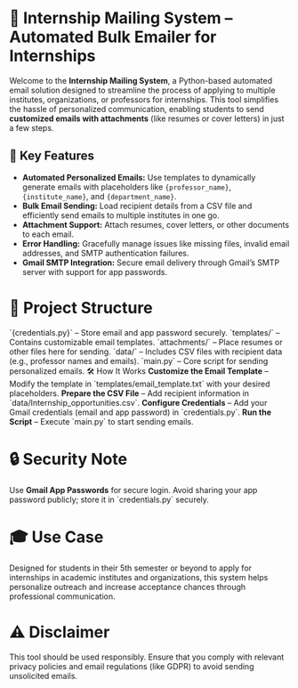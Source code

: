 # 📧 Internship Mailing System – Automated Bulk Emailer for Internships

Welcome to the **Internship Mailing System**, a Python-based automated email solution designed to streamline the process of applying to multiple institutes, organizations, or professors for internships. This tool simplifies the hassle of personalized communication, enabling students to send **customized emails with attachments** (like resumes or cover letters) in just a few steps.

## 🚀 Key Features
- **Automated Personalized Emails:** Use templates to dynamically generate emails with placeholders like `{professor_name}`, `{institute_name}`, and `{department_name}`.
- **Bulk Email Sending:** Load recipient details from a CSV file and efficiently send emails to multiple institutes in one go.
- **Attachment Support:** Attach resumes, cover letters, or other documents to each email.
- **Error Handling:** Gracefully manage issues like missing files, invalid email addresses, and SMTP authentication failures.
- **Gmail SMTP Integration:** Secure email delivery through Gmail’s SMTP server with support for app passwords.

<h1>📂 Project Structure</h1>
`{credentials.py}` – Store email and app password securely.
`templates/` – Contains customizable email templates.
`attachments/` – Place resumes or other files here for sending.
`data/` – Includes CSV files with recipient data (e.g., professor names and emails).
`main.py` – Core script for sending personalized emails.

</h1>🛠️ How It Works</h1>
<b>Customize the Email Template</b> – Modify the template in `templates/email_template.txt` with your desired placeholders.
<b>Prepare the CSV File</b> – Add recipient information in `data/Internship_opportunities.csv`.
<b>Configure Credentials</b> – Add your Gmail credentials (email and app password) in `credentials.py`.
<b>Run the Script</b> – Execute `main.py` to start sending emails.

<h1>🔒 Security Note</h1>
Use <b>Gmail App Passwords</b> for secure login.
Avoid sharing your app password publicly; store it in `credentials.py` securely.

<h1>🎓 Use Case</h1>
Designed for students in their 5th semester or beyond to apply for internships in academic institutes and organizations, this system helps personalize outreach and increase acceptance chances through professional communication.

<h1>⚠️ Disclaimer</h1>
This tool should be used responsibly. Ensure that you comply with relevant privacy policies and email regulations (like GDPR) to avoid sending unsolicited emails.
